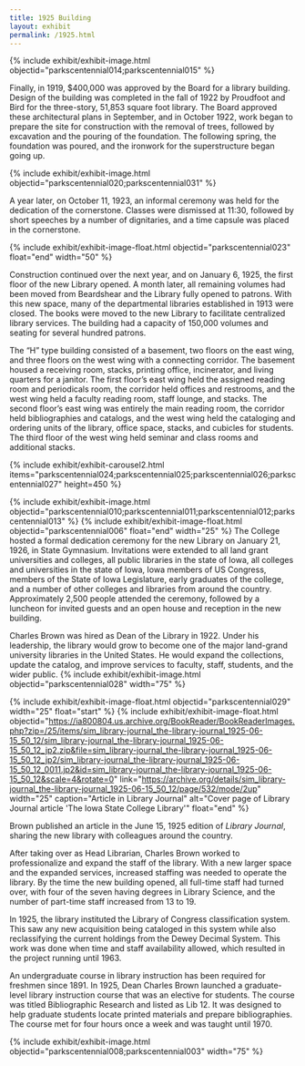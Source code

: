```yaml
---
title: 1925 Building
layout: exhibit
permalink: /1925.html
---
```

{% include exhibit/exhibit-image.html objectid="parkscentennial014;parkscentennial015" %}

Finally, in 1919, $400,000 was approved by the Board for a library building. Design of the building was completed in the fall of 1922 by Proudfoot and Bird for the three-story, 51,853 square foot library. The Board approved these architectural plans in September, and in October 1922, work began to prepare the site for construction with the removal of trees, followed by excavation and the pouring of the foundation. The following spring, the foundation was poured, and the ironwork for the superstructure began going up. 

{% include exhibit/exhibit-image.html objectid="parkscentennial020;parkscentennial031" %}

A year later, on October 11, 1923, an informal ceremony was held for the dedication of the cornerstone. Classes were dismissed at 11:30, followed by short speeches by a number of dignitaries, and a time capsule was placed in the cornerstone.

{% include exhibit/exhibit-image-float.html objectid="parkscentennial023" float="end" width="50" %}

Construction continued over the next year, and on January 6, 1925, the first floor of the new Library opened. A month later, all remaining volumes had been moved from Beardshear and the Library fully opened to patrons. With this new space, many of the departmental libraries established in 1913 were closed. The books were moved to the new Library to facilitate centralized library services. The building had a capacity of 150,000 volumes and seating for several hundred patrons. 

The “H” type building consisted of a basement, two floors on the east wing, and three floors on the west wing with a connecting corridor. The basement housed a receiving room, stacks, printing office, incinerator, and living quarters for a janitor. The first floor’s east wing held the assigned reading room and periodicals room, the corridor held offices and restrooms, and the west wing held a faculty reading room, staff lounge, and stacks. The second floor’s east wing was entirely the main reading room, the corridor held bibliographies and catalogs, and the west wing held the cataloging and ordering units of the library, office space, stacks, and cubicles for students. The third floor of the west wing held seminar and class rooms and additional stacks.

{% include exhibit/exhibit-carousel2.html items="parkscentennial024;parkscentennial025;parkscentennial026;parkscentennial027" height=450 %}

{% include exhibit/exhibit-image.html objectid="parkscentennial010;parkscentennial011;parkscentennial012;parkscentennial013" %}
{% include exhibit/exhibit-image-float.html objectid="parkscentennial006" float="end" width="25" %}
The College hosted a formal dedication ceremony for the new Library on January 21, 1926, in State Gymnasium. Invitations were extended to all land grant universities and colleges, all public libraries in the state of Iowa, all colleges and universities in the state of Iowa, Iowa members of US Congress, members of the State of Iowa Legislature, early graduates of the college, and a number of other colleges and libraries from around the country. Approximately 2,500 people attended the ceremony, followed by a luncheon for invited guests and an open house and reception in the new building.


Charles Brown was hired as Dean of the Library in 1922. Under his leadership, the library would grow to become one of the major land-grand university libraries in the United States. He would expand the collections, update the catalog, and improve services to faculty, staff, students, and the wider public.
{% include exhibit/exhibit-image.html objectid="parkscentennial028" width="75" %}

{% include exhibit/exhibit-image-float.html objectid="parkscentennial029" width="25" float="start" %}
{% include exhibit/exhibit-image-float.html objectid="https://ia800804.us.archive.org/BookReader/BookReaderImages.php?zip=/25/items/sim_library-journal_the-library-journal_1925-06-15_50_12/sim_library-journal_the-library-journal_1925-06-15_50_12_jp2.zip&file=sim_library-journal_the-library-journal_1925-06-15_50_12_jp2/sim_library-journal_the-library-journal_1925-06-15_50_12_0011.jp2&id=sim_library-journal_the-library-journal_1925-06-15_50_12&scale=4&rotate=0" link="https://archive.org/details/sim_library-journal_the-library-journal_1925-06-15_50_12/page/532/mode/2up" width="25" caption="Article in Library Journal" alt="Cover page of Library Journal article 'The Iowa State College Library'" float="end" %}

Brown published an article in the June 15, 1925 edition of *Library Journal*, sharing the new library with colleagues around the country.

After taking over as Head Librarian, Charles Brown worked to professionalize and expand the staff of the library. With a new larger space and the expanded services, increased staffing was needed to operate the library. By the time the new building opened, all full-time staff had turned over, with four of the seven having degrees in Library Science, and the number of part-time staff increased from 13 to 19.

In 1925, the library instituted the Library of Congress classification system. This saw any new acquisition being cataloged in this system while also reclassifying the current holdings from the Dewey Decimal System. This work was done when time and staff availability allowed, which resulted in the project running until 1963.

An undergraduate course in library instruction has been required for freshmen since 1891. In 1925, Dean Charles Brown launched a graduate-level library instruction course that was an elective for students. The course was titled Bibliographic Research and listed as Lib 12. It was designed to help graduate students locate printed materials and prepare bibliographies. The course met for four hours once a week and was taught until 1970.

{% include exhibit/exhibit-image.html objectid="parkscentennial008;parkscentennial003" width="75" %}